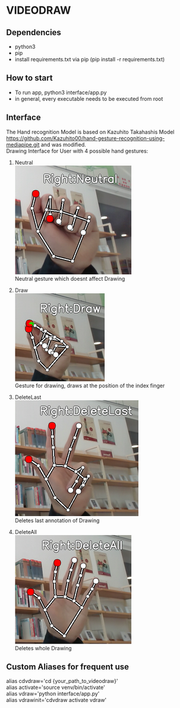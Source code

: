 # VIDEODRAW

## Dependencies
- python3
- pip
- install requirements.txt via pip (pip install -r requirements.txt)

## How to start
- To run app, python3 interface/app.py
- in general, every executable needs to be executed from root

## Interface
The Hand recognition Model is based on Kazuhito Takahashis Model https://github.com/Kazuhito00/hand-gesture-recognition-using-mediapipe.git and was modified. <br>
Drawing Interface for User with 4 possible hand gestures:

1. Neutral <br>
![NeutralPose](./gesture-pictures/Neutral.png) <br>
Neutral gesture which doesnt affect Drawing <br>

2. Draw <br>
![DrawPose](./gesture-pictures/Draw.png) <br>
Gesture for drawing, draws at the position of the index finger <br>

3. DeleteLast <br>
![DeleteLastPose](./gesture-pictures/DeleteLast.png) <br>
Deletes last annotation of Drawing <br>

4. DeleteAll <br>
![DeleteAllPose](./gesture-pictures/DeleteAll.png) <br>
Deletes whole Drawing <br>

## Custom Aliases for frequent use
alias cdvdraw='cd {your_path_to_videodraw}' <br>
alias activate='source venv/bin/activate' <br>
alias vdraw='python interface/app.py' <br>
alias vdrawinit='cdvdraw activate vdraw' <br>


